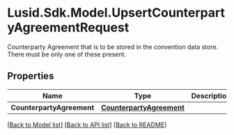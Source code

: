 # Lusid.Sdk.Model.UpsertCounterpartyAgreementRequest
Counterparty Agreement that is to be stored in the convention data store.  There must be only one of these present.

## Properties

Name | Type | Description | Notes
------------ | ------------- | ------------- | -------------
**CounterpartyAgreement** | [**CounterpartyAgreement**](CounterpartyAgreement.md) |  | 

[[Back to Model list]](../README.md#documentation-for-models) [[Back to API list]](../README.md#documentation-for-api-endpoints) [[Back to README]](../README.md)

